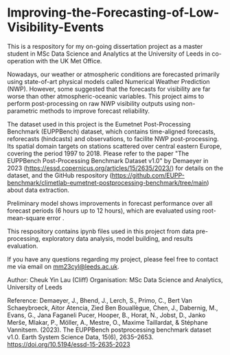 # Improving-the-Forecasting-of-Low-Visibility-Events
This is a respository for my on-going dissertation project as a master student in MSc Data Science and Analytics at the University of Leeds in co-operation with the UK Met Office. 

Nowadays, our weather or atmospheric conditions are forecasted primarily using state-of-art physical models called Numerical Weather Prediction (NWP). However, some suggested that the forecasts for visibility are far worse than other atmospheric-oceanic variables. This project aims to perform post-processing on raw NWP visibility outputs using non-parametric methods to improve forecast reliability. 

The dataset used in this project is the Eumetnet Post-Processing Benchmark (EUPPBench) dataset, which contains time-aligned forecasts, reforecasts (hindcasts) and observations, to facilite NWP post-processing. Its spatial domain targets on stations scattered over central eastern Europe, covering the period 1997 to 2018. Please refer to the paper "The EUPPBench Post-Processing Benchmark Dataset v1.0" by Demaeyer in 2023 (https://essd.copernicus.org/articles/15/2635/2023/) for details on the dataset, and the GitHub respository (https://github.com/EUPP-benchmark/climetlab-eumetnet-postprocessing-benchmark/tree/main) about data extraction. 

Preliminary model shows improvements in forecast performance over all forecast periods (6 hours up to 12 hours), which are evaluated using root-mean-square error . 

This respository contains ipynb files used in this project from data pre-processing, exploratory data analysis, model building, and results evaluation. 

If you have any questions regarding my project, please feel free to contact me via email on mm23cyl@leeds.ac.uk.

Author: Cheuk Yin Lau (Cliff)
Organisation: MSc Data Science and Analytics, University of Leeds

Reference:
Demaeyer, J., Bhend, J., Lerch, S., Primo, C., Bert Van Schaeybroeck, Aitor Atencia, Zied Ben Bouallègue, Chen, J., Dabernig, M., Evans, G., Jana Faganeli Pucer, Hooper, B., Horat, N., Jobst, D., Janko Merše, Mlakar, P., Möller, A., Mestre, O., Maxime Taillardat, & Stéphane Vannitsem. (2023). The EUPPBench postprocessing benchmark dataset v1.0. Earth System Science Data, 15(6), 2635–2653. https://doi.org/10.5194/essd-15-2635-2023
‌
